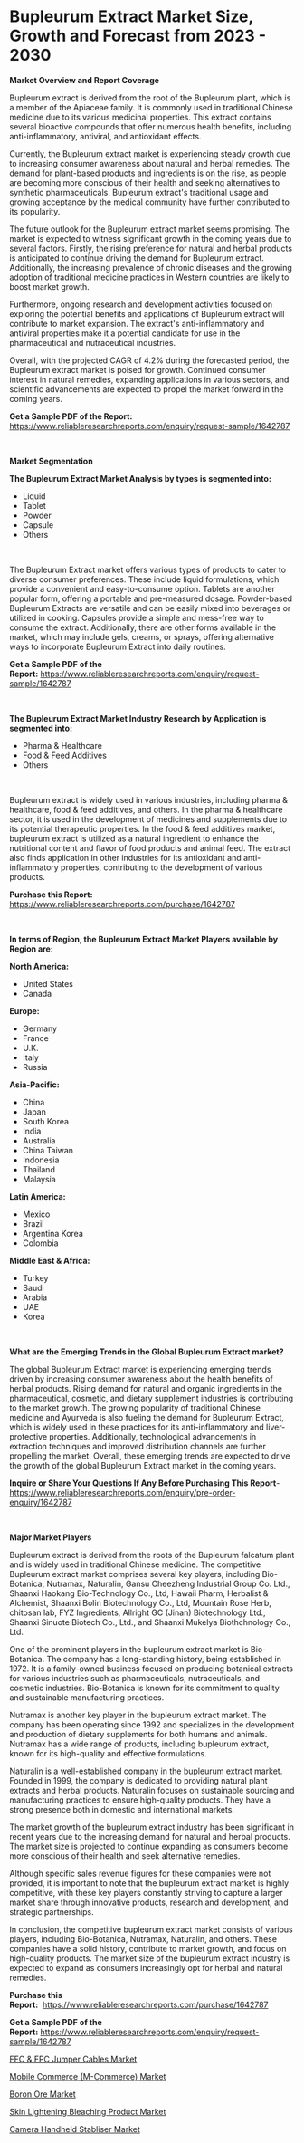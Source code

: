 <p><h1>Bupleurum Extract Market Size, Growth and Forecast from 2023 - 2030</h1></p><p><strong>Market Overview and Report Coverage</strong></p>
<p><p>Bupleurum extract is derived from the root of the Bupleurum plant, which is a member of the Apiaceae family. It is commonly used in traditional Chinese medicine due to its various medicinal properties. This extract contains several bioactive compounds that offer numerous health benefits, including anti-inflammatory, antiviral, and antioxidant effects.</p><p>Currently, the Bupleurum extract market is experiencing steady growth due to increasing consumer awareness about natural and herbal remedies. The demand for plant-based products and ingredients is on the rise, as people are becoming more conscious of their health and seeking alternatives to synthetic pharmaceuticals. Bupleurum extract's traditional usage and growing acceptance by the medical community have further contributed to its popularity.</p><p>The future outlook for the Bupleurum extract market seems promising. The market is expected to witness significant growth in the coming years due to several factors. Firstly, the rising preference for natural and herbal products is anticipated to continue driving the demand for Bupleurum extract. Additionally, the increasing prevalence of chronic diseases and the growing adoption of traditional medicine practices in Western countries are likely to boost market growth.</p><p>Furthermore, ongoing research and development activities focused on exploring the potential benefits and applications of Bupleurum extract will contribute to market expansion. The extract's anti-inflammatory and antiviral properties make it a potential candidate for use in the pharmaceutical and nutraceutical industries.</p><p>Overall, with the projected CAGR of 4.2% during the forecasted period, the Bupleurum extract market is poised for growth. Continued consumer interest in natural remedies, expanding applications in various sectors, and scientific advancements are expected to propel the market forward in the coming years.</p></p>
<p><strong>Get a Sample PDF of the Report:</strong> <a href="https://www.reliableresearchreports.com/enquiry/request-sample/1642787">https://www.reliableresearchreports.com/enquiry/request-sample/1642787</a></p>
<p>&nbsp;</p>
<p><strong>Market Segmentation</strong></p>
<p><strong>The Bupleurum Extract Market Analysis by types is segmented into:</strong></p>
<p><ul><li>Liquid</li><li>Tablet</li><li>Powder</li><li>Capsule</li><li>Others</li></ul></p>
<p>&nbsp;</p>
<p><p>The Bupleurum Extract market offers various types of products to cater to diverse consumer preferences. These include liquid formulations, which provide a convenient and easy-to-consume option. Tablets are another popular form, offering a portable and pre-measured dosage. Powder-based Bupleurum Extracts are versatile and can be easily mixed into beverages or utilized in cooking. Capsules provide a simple and mess-free way to consume the extract. Additionally, there are other forms available in the market, which may include gels, creams, or sprays, offering alternative ways to incorporate Bupleurum Extract into daily routines.</p></p>
<p><strong>Get a Sample PDF of the Report:</strong>&nbsp;<a href="https://www.reliableresearchreports.com/enquiry/request-sample/1642787">https://www.reliableresearchreports.com/enquiry/request-sample/1642787</a></p>
<p>&nbsp;</p>
<p><strong>The Bupleurum Extract Market Industry Research by Application is segmented into:</strong></p>
<p><ul><li>Pharma & Healthcare</li><li>Food & Feed Additives</li><li>Others</li></ul></p>
<p>&nbsp;</p>
<p><p>Bupleurum extract is widely used in various industries, including pharma & healthcare, food & feed additives, and others. In the pharma & healthcare sector, it is used in the development of medicines and supplements due to its potential therapeutic properties. In the food & feed additives market, bupleurum extract is utilized as a natural ingredient to enhance the nutritional content and flavor of food products and animal feed. The extract also finds application in other industries for its antioxidant and anti-inflammatory properties, contributing to the development of various products.</p></p>
<p><strong>Purchase this Report:</strong>&nbsp; <a href="https://www.reliableresearchreports.com/purchase/1642787">https://www.reliableresearchreports.com/purchase/1642787</a></p>
<p>&nbsp;</p>
<p><strong>In terms of Region, the Bupleurum Extract Market Players available by Region are:</strong></p>
<p>
    <p> <strong> North America: </strong>
        <ul>
            <li>United States</li>
            <li>Canada</li>
        </ul>
        </p> 
    <p> <strong> Europe: </strong>
        <ul>
            <li>Germany</li>
            <li>France</li>
            <li>U.K.</li>
            <li>Italy</li>
            <li>Russia</li>
        </ul>
        </p> 
    <p> <strong> Asia-Pacific: </strong>
        <ul>
            <li>China</li>
            <li>Japan</li>
            <li>South Korea</li>
            <li>India</li>
            <li>Australia</li>
            <li>China Taiwan</li>
            <li>Indonesia</li>
            <li>Thailand</li>
            <li>Malaysia</li>
        </ul>
        </p> 
    <p> <strong> Latin America: </strong>
        <ul>
            <li>Mexico</li>
            <li>Brazil</li>
            <li>Argentina Korea</li>
            <li>Colombia</li>
        </ul>
        </p> 
    <p> <strong> Middle East & Africa: </strong>
        <ul>
            <li>Turkey</li>
            <li>Saudi</li>
            <li>Arabia</li>
            <li>UAE</li>
            <li>Korea</li>
        </ul>
    </p>
    </p>
<p>&nbsp;</p>
<p><strong>What are the Emerging Trends in the Global Bupleurum Extract market?</strong></p>
<p><p>The global Bupleurum Extract market is experiencing emerging trends driven by increasing consumer awareness about the health benefits of herbal products. Rising demand for natural and organic ingredients in the pharmaceutical, cosmetic, and dietary supplement industries is contributing to the market growth. The growing popularity of traditional Chinese medicine and Ayurveda is also fueling the demand for Bupleurum Extract, which is widely used in these practices for its anti-inflammatory and liver-protective properties. Additionally, technological advancements in extraction techniques and improved distribution channels are further propelling the market. Overall, these emerging trends are expected to drive the growth of the global Bupleurum Extract market in the coming years.</p></p>
<p><strong>Inquire or Share Your Questions If Any Before Purchasing This Report</strong>- <a href="https://www.reliableresearchreports.com/enquiry/pre-order-enquiry/1642787">https://www.reliableresearchreports.com/enquiry/pre-order-enquiry/1642787</a></p>
<p>&nbsp;</p>
<p><strong>Major Market Players</strong></p>
<p><p>Bupleurum extract is derived from the roots of the Bupleurum falcatum plant and is widely used in traditional Chinese medicine. The competitive Bupleurum extract market comprises several key players, including Bio-Botanica, Nutramax, Naturalin, Gansu Cheezheng Industrial Group Co. Ltd., Shaanxi Haokang Bio-Technology Co., Ltd, Hawaii Pharm, Herbalist & Alchemist, Shaanxi Bolin Biotechnology Co., Ltd, Mountain Rose Herb, chitosan lab, FYZ Ingredients, Allright GC (Jinan) Biotechnology Ltd., Shaanxi Sinuote Biotech Co., Ltd., and Shaanxi Mukelya Biothchnology Co., Ltd.</p><p>One of the prominent players in the bupleurum extract market is Bio-Botanica. The company has a long-standing history, being established in 1972. It is a family-owned business focused on producing botanical extracts for various industries such as pharmaceuticals, nutraceuticals, and cosmetic industries. Bio-Botanica is known for its commitment to quality and sustainable manufacturing practices.</p><p>Nutramax is another key player in the bupleurum extract market. The company has been operating since 1992 and specializes in the development and production of dietary supplements for both humans and animals. Nutramax has a wide range of products, including bupleurum extract, known for its high-quality and effective formulations.</p><p>Naturalin is a well-established company in the bupleurum extract market. Founded in 1999, the company is dedicated to providing natural plant extracts and herbal products. Naturalin focuses on sustainable sourcing and manufacturing practices to ensure high-quality products. They have a strong presence both in domestic and international markets.</p><p>The market growth of the bupleurum extract industry has been significant in recent years due to the increasing demand for natural and herbal products. The market size is projected to continue expanding as consumers become more conscious of their health and seek alternative remedies.</p><p>Although specific sales revenue figures for these companies were not provided, it is important to note that the bupleurum extract market is highly competitive, with these key players constantly striving to capture a larger market share through innovative products, research and development, and strategic partnerships.</p><p>In conclusion, the competitive bupleurum extract market consists of various players, including Bio-Botanica, Nutramax, Naturalin, and others. These companies have a solid history, contribute to market growth, and focus on high-quality products. The market size of the bupleurum extract industry is expected to expand as consumers increasingly opt for herbal and natural remedies.</p></p>
<p><strong>Purchase this Report:</strong>&nbsp;&nbsp;<a href="https://www.reliableresearchreports.com/purchase/1642787">https://www.reliableresearchreports.com/purchase/1642787</a></p>
<p></p>
<p><strong>Get a Sample PDF of the Report:</strong>&nbsp;<a href="https://www.reliableresearchreports.com/enquiry/request-sample/1642787">https://www.reliableresearchreports.com/enquiry/request-sample/1642787</a></p>
<p><p><a href="https://medium.com/@othaleffler644/ffc-fpc-jumper-cables-market-furnishes-information-on-market-share-market-trends-and-market-582245d45ea7">FFC & FPC Jumper Cables Market</a></p><p><a href="https://medium.com/@dylangilbert65/mobile-commerce-m-commerce-market-analysis-and-sze-forecasted-for-period-from-2023-to-2030-5f51a5250c09">Mobile Commerce (M-Commerce) Market</a></p><p><a href="https://github.com/NorbertYates/Market-Research-Report-List-2/blob/main/boron-ore-market.md">Boron Ore Market</a></p><p><a href="https://medium.com/@mayekuhic/skin-lightening-bleaching-product-market-size-reveals-the-best-marketing-channels-in-global-561d9b2c0770">Skin Lightening Bleaching Product Market</a></p><p><a href="https://medium.com/@ikeschumm/camera-handheld-stabliser-market-competitive-analysis-market-trends-and-forecast-to-2030-bf28b5813e3d">Camera Handheld Stabliser Market</a></p></p>